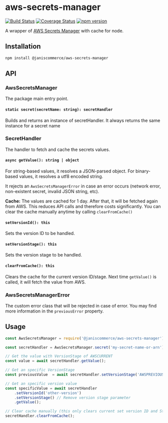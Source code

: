 # aws-secrets-manager

[![Build Status](https://travis-ci.org/janis-commerce/aws-secrets-manager.svg?branch=master)](https://travis-ci.org/janis-commerce/aws-secrets-manager)
[![Coverage Status](https://coveralls.io/repos/github/janis-commerce/aws-secrets-manager/badge.svg?branch=master)](https://coveralls.io/github/janis-commerce/aws-secrets-manager?branch=master)
[![npm version](https://badge.fury.io/js/%40janiscommerce%2Faws-secrets-manager.svg)](https://www.npmjs.com/package/@janiscommerce/aws-secrets-manager)

A wrapper of [AWS Secrets Manager](https://docs.aws.amazon.com/AWSJavaScriptSDK/latest/AWS/SecretsManager.html) with cache for node.

## Installation

```sh
npm install @janiscommerce/aws-secrets-manager
```

## API

### AwsSecretsManager

The package main entry point.

#### `static secret(secretName: string): secretHandler`

Builds and returns an instance of secretHandler. It always returns the same instance for a secret name

### SecretHandler

The handler to fetch and cache the secrets values.

#### `async getValue(): string | object`

For string-based values, it resolves a JSON-parsed object. For binary-based values, it resolves a utf8 encoded string.

It rejects an `AwsSecretsManagerError` in case an error occurs (network error, non-existent secret, invalid JSON string, etc).

**Cache:** The values are cached for 1 day. After that, it will be fetched again from AWS. This reduces API calls and therefore costs significantly. You can clear the cache manually anytime by calling `clearFromCache()`

#### `setVersionId(): this`

Sets the version ID to be handled.

#### `setVersionStage(): this`

Sets the version stage to be handled.

#### `clearFromCache(): this`

Clears the cache for the current version ID/stage. Next time `getValue()` is called, it will fetch the value from AWS.

### AwsSecretsManagerError

The custom error class that will be rejected in case of error. You may find more information in the `previousError` property.

## Usage

```js
const AwsSecretsManager = require('@janiscommerce/aws-secrets-manager');

const secretHandler = AwsSecretsManager.secret('my-secret-name-or-arn');

// Get the value with VersionStage of AWSCURRENT
const value = await secretHandler.getValue();

// Get an specific VersionStage
const previousValue  = await secretHandler.setVersionStage('AWSPREVIOUS');

// Get an specific version value
const specificValue = await secretHandler
	.setVersionId('other-version')
	.setVersionStage() // Remove version stage parameter
	.getValue();

// Clear cache manually (this only clears current set version ID and Stage)
secretHandler.clearFromCache();
```
